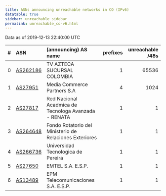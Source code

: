 ```yaml
---
title: ASNs announcing unreachable networks in CO (IPv6)
datatable: true
sidebar: unreachable_sidebar
permalink: unreachable_co-v6.html
---
```


Data as of 2019-12-13 22:40:00 UTC


<div class="datatable-begin"></div>

|   # | ASN                                      | (announcing) AS name                                    |   prefixes |   unreachable /48s |
|----:|:-----------------------------------------|:--------------------------------------------------------|-----------:|-------------------:|
|   0 | [AS262186](unreachable_AS262186-v6.html) | TV AZTECA SUCURSAL COLOMBIA                             |          1 |              65536 |
|   1 | [AS27951](unreachable_AS27951-v6.html)   | Media Commerce Partners S.A                             |          4 |               1024 |
|   2 | [AS27817](unreachable_AS27817-v6.html)   | Red Nacional Acadmica de Tecnologa Avanzada - RENATA    |          1 |                  1 |
|   3 | [AS264648](unreachable_AS264648-v6.html) | Fondo Rotatorio del Ministerio de Relaciones Exteriores |          1 |                  1 |
|   4 | [AS266736](unreachable_AS266736-v6.html) | Universidad Tecnologica de Pereira                      |          1 |                  1 |
|   5 | [AS27650](unreachable_AS27650-v6.html)   | EMTEL S.A. E.S.P.                                       |          1 |                  1 |
|   6 | [AS13489](unreachable_AS13489-v6.html)   | EPM Telecomunicaciones S.A. E.S.P.                      |          1 |                  1 |

<div class="datatable-end"></div>